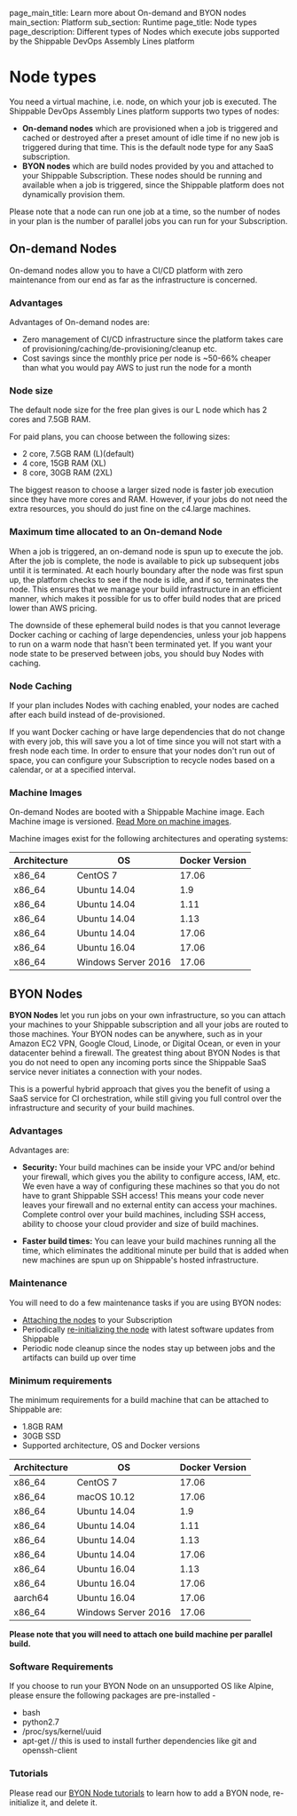 page_main_title: Learn more about On-demand and BYON nodes
main_section: Platform
sub_section: Runtime
page_title: Node types
page_description: Different types of Nodes which execute jobs supported by the Shippable DevOps Assembly Lines platform

# Node types

You need a virtual machine, i.e. node, on which your job is executed. The Shippable DevOps Assembly Lines platform supports two types of nodes:

* **On-demand nodes** which are provisioned when a job is triggered and cached or destroyed after a preset amount of idle time if no new job is triggered during that time. This is the default node type for any SaaS subscription.
* **BYON nodes** which are build nodes provided by you and attached to your Shippable Subscription. These nodes should be running and available when a job is triggered, since the Shippable platform does not dynamically provision them.

Please note that a node can run one job at a time, so the number of nodes in your plan is the number of parallel jobs you can run for your Subscription.

## On-demand Nodes

On-demand nodes allow you to have a CI/CD platform with zero maintenance from our end as far as the infrastructure is concerned.

### Advantages

Advantages of On-demand nodes are:

* Zero management of CI/CD infrastructure since the platform takes care of provisioning/caching/de-provisioning/cleanup etc.
* Cost savings since the monthly price per node is ~50-66% cheaper than what you would pay AWS to just run the node for a month

### Node size

The default node size for the free plan gives is our L node which has 2 cores and 7.5GB RAM.

For paid plans, you can choose between the following sizes:

* 2 core, 7.5GB RAM (L)(default)
* 4 core, 15GB RAM (XL)
* 8 core, 30GB RAM (2XL)

The biggest reason to choose a larger sized node is faster job execution since they have more cores and RAM. However, if your jobs do not need the extra resources, you should do just fine on the c4.large machines.

### Maximum time allocated to an On-demand Node

When a job is triggered, an on-demand node is spun up to execute the job. After the job is complete, the node is available to pick up subsequent jobs until it is terminated. At each hourly boundary after the node was first spun up, the platform checks to see if the node is idle, and if so, terminates the node. This ensures that we manage your build infrastructure in an efficient manner, which makes it possible for us to offer build nodes that are priced lower than AWS pricing.

The downside of these ephemeral build nodes is that you cannot leverage Docker caching or caching of large dependencies, unless your job happens to run on a warm node that hasn't been terminated yet. If you want your node state to be preserved between jobs, you should buy Nodes with caching.

### Node Caching

If your plan includes Nodes with caching enabled, your nodes are cached after each build instead of de-provisioned.

If you want Docker caching or have large dependencies that do not change with every job, this will save you a lot of time since you will not start with a fresh node each time. In order to ensure that your nodes don't run out of space, you can configure your Subscription to recycle nodes based on a calendar, or at a specified interval.

### Machine Images

On-demand Nodes are booted with a Shippable Machine image. Each Machine image is versioned. [Read More on machine images](/platform/runtime/machine-image/ami-overview/).

Machine images exist for the following architectures and operating systems:

|Architecture|OS|Docker Version|
|---|---|---|
|x86_64|CentOS 7|17.06|
|x86_64|Ubuntu 14.04|1.9|
|x86_64|Ubuntu 14.04|1.11|
|x86_64|Ubuntu 14.04|1.13|
|x86_64|Ubuntu 14.04|17.06|
|x86_64|Ubuntu 16.04|17.06|
|x86_64|Windows Server 2016|17.06|

## BYON Nodes

**BYON Nodes** let you run jobs on your own infrastructure, so you can attach your machines to your Shippable subscription and all your jobs are routed to those machines. Your BYON nodes can be anywhere, such as in your Amazon EC2 VPN, Google Cloud, Linode, or Digital Ocean, or even in your datacenter behind a firewall. The greatest thing about BYON Nodes is that you do not need to open any incoming ports since the Shippable SaaS service never initiates a connection with your nodes.

This is a powerful hybrid approach that gives you the benefit of using a SaaS service for CI orchestration, while still giving you full control over the infrastructure and security of your build machines.

### Advantages
Advantages are:

* **Security:** Your build machines can be inside your VPC and/or behind your firewall, which gives you the ability to configure access, IAM, etc. We even have a way of configuring these machines so that you do not have to grant Shippable SSH access! This means your code never leaves your firewall and no external entity can access your machines.
Complete control over your build machines, including SSH access, ability to choose your cloud provider and size of build machines.

* **Faster build times:** You can leave your build machines running all the time, which eliminates the additional minute per build that is added when new machines are spun up on Shippable's hosted infrastructure.

### Maintenance

You will need to do a few maintenance tasks if you are using BYON nodes:

* [Attaching the nodes](/platform/tutorial/runtime/manage-byon-nodes/#add-node) to your Subscription
* Periodically [re-initializing the node](/platform/tutorial/runtime/manage-byon-nodes/#reset-node) with latest software updates from Shippable
* Periodic node cleanup since the nodes stay up between jobs and the artifacts can build up over time

### Minimum requirements
The minimum requirements for a build machine that can be attached to Shippable are:

* 1.8GB RAM
* 30GB SSD
* Supported architecture, OS and Docker versions

|Architecture|OS|Docker Version|
|---|---|---|
|x86_64|CentOS 7|17.06|
|x86_64|macOS 10.12|17.06|
|x86_64|Ubuntu 14.04|1.9|
|x86_64|Ubuntu 14.04|1.11|
|x86_64|Ubuntu 14.04|1.13|
|x86_64|Ubuntu 14.04|17.06|
|x86_64|Ubuntu 16.04|1.13|
|x86_64|Ubuntu 16.04|17.06|
|aarch64|Ubuntu 16.04|17.06|
|x86_64|Windows Server 2016|17.06|

**Please note that you will need to attach one build machine per parallel build.**

### Software Requirements
If you choose to run your BYON Node on an unsupported OS like Alpine, please ensure the following packages are pre-installed -

* bash
* python2.7
* /proc/sys/kernel/uuid
* apt-get // this is used to install further dependencies like git and openssh-client

### Tutorials

Please read our [BYON Node tutorials](/platform/tutorial/runtime/manage-byon-nodes/) to learn how to add a BYON node, re-initialize it, and delete it.
